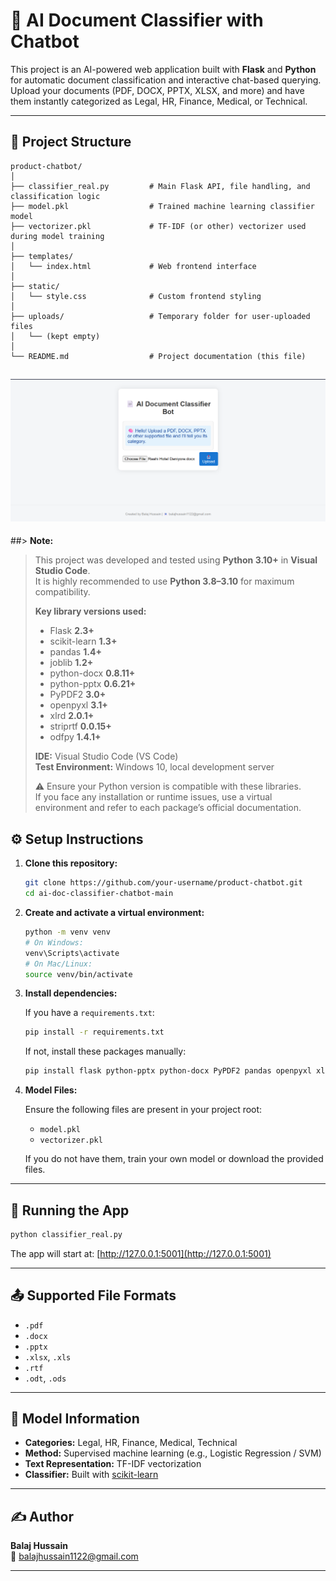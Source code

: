 # 🧠 AI Document Classifier with Chatbot

This project is an AI-powered web application built with **Flask** and **Python** for automatic document classification and interactive chat-based querying. Upload your documents (PDF, DOCX, PPTX, XLSX, and more) and have them instantly categorized as Legal, HR, Finance, Medical, or Technical.

---

## 📁 Project Structure

```
product-chatbot/
│
├── classifier_real.py         # Main Flask API, file handling, and classification logic
├── model.pkl                  # Trained machine learning classifier model
├── vectorizer.pkl             # TF-IDF (or other) vectorizer used during model training
│
├── templates/
│   └── index.html             # Web frontend interface
│
├── static/
│   └── style.css              # Custom frontend styling
│
├── uploads/                   # Temporary folder for user-uploaded files
│   └── (kept empty)
│
└── README.md                  # Project documentation (this file)
```
![App Screenshot](SS.png)
---
##> **Note:**  
> This project was developed and tested using **Python 3.10+** in **Visual Studio Code**.<br>
> It is highly recommended to use **Python 3.8–3.10** for maximum compatibility.
>
> **Key library versions used:**
> - Flask **2.3+**
> - scikit-learn **1.3+**
> - pandas **1.4+**
> - joblib **1.2+**
> - python-docx **0.8.11+**
> - python-pptx **0.6.21+**
> - PyPDF2 **3.0+**
> - openpyxl **3.1+**
> - xlrd **2.0.1+**
> - striprtf **0.0.15+**
> - odfpy **1.4.1+**
>
> **IDE:** Visual Studio Code (VS Code)  
> **Test Environment:** Windows 10, local development server
>
> ⚠️ Ensure your Python version is compatible with these libraries.<br>
> If you face any installation or runtime issues, use a virtual environment and refer to each package’s official documentation.

## ⚙️ Setup Instructions

1. **Clone this repository:**

   ```bash
   git clone https://github.com/your-username/product-chatbot.git
   cd ai-doc-classifier-chatbot-main
   ```

2. **Create and activate a virtual environment:**

   ```bash
   python -m venv venv
   # On Windows:
   venv\Scripts\activate
   # On Mac/Linux:
   source venv/bin/activate
   ```

3. **Install dependencies:**

   If you have a `requirements.txt`:
   ```bash
   pip install -r requirements.txt
   ```

   If not, install these packages manually:
   ```bash
   pip install flask python-pptx python-docx PyPDF2 pandas openpyxl xlrd striprtf odfpy joblib scikit-learn
   ```

4. **Model Files:**

   Ensure the following files are present in your project root:
   - `model.pkl`
   - `vectorizer.pkl`

   If you do not have them, train your own model or download the provided files.

---

## 🚀 Running the App

```bash
python classifier_real.py
```

The app will start at: [http://127.0.0.1:5001](http://127.0.0.1:5001)

---

## 📤 Supported File Formats

- `.pdf`
- `.docx`
- `.pptx`
- `.xlsx`, `.xls`
- `.rtf`
- `.odt`, `.ods`

---

## 🧠 Model Information

- **Categories:** Legal, HR, Finance, Medical, Technical
- **Method:** Supervised machine learning (e.g., Logistic Regression / SVM)
- **Text Representation:** TF-IDF vectorization
- **Classifier:** Built with [scikit-learn](https://scikit-learn.org/)

---

## ✍️ Author

**Balaj Hussain**  
📧 balajhussain1122@gmail.com

---
